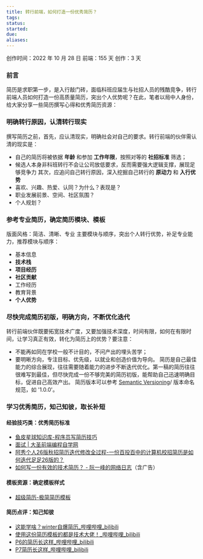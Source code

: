 ```yaml
---
title: 转行前端，如何打造一份优秀简历？
tags: 
status: 
started: 
due: 
aliases: 
---
```

创作时间：2022 年 10 月 28 日
前端：155 天 
创作：3 天
### 前言
简历是求职第一步，是入行敲门砖，面临科班应届生与社招人员的残酷竞争，转行前端人员如何打造一份高质量简历，突出个人优势呢？在此，笔者以局中人身份，给大家分享一些简历撰写心得和优秀简历资源：
### 明确转行原因，认清转行现实
撰写简历之前，首先，应认清现实，明确社会对自己的要求。转行前端的伙伴需认清的现实是：
- 自己的简历将被依据 **年龄** 和参加 **工作年限**，按照对等的 **社招标准** 筛选；
- 候选人本身非科班转行不会让公司放低要求，反而需要强大逻辑支撑，展现足够竞争力
其次，应追问自己转行原因，深入挖掘自己转行的 **原动力** 和 **入行优势**
- 喜欢、兴趣、热爱、认同？为什么？表现是？
- 职业发展前景、空间、社区氛围？
- 个人规划？
### 参考专业简历，确定简历模块、模板
版面风格：简洁、清晰、专业
主要模块与顺序，突出个人转行优势，补足专业能力，推荐模块与顺序：
- 基本信息
- **技术栈**
- **项目经历**
- **社区贡献**
- 工作经历
- 教育背景
- **个人优势**
### 尽快完成简历初版，明确方向，不断优化迭代
转行前端伙伴既要拓宽技术广度，又要加强技术深度，时间有限，如何在有限时间，让学习真正有效，转化为简历上的优势？要注意：
- 不能再如同在学校一般不计目的，不问产出的埋头苦学；
- 要明晰方向，专注目标、优先级，以就业和创造价值为导向。
简历是自己最佳能力的综合展现，往往需要随着能力的进步不断迭代优化。第一稿的简历往往很难写到最佳，但尽快完成一份不够完美的简历初版，能帮助自己迅速明确目标，促进自己高效产出。
简历版本可以参考 [Semantic Versioning](https://semver.org/)/  版本命名规范，如 '1.0.0'。 
### 学习优秀简历，知己知彼，取长补短
#### 经验技巧类：优秀简历标准
- [鱼皮星球知识库-程序员写简历技巧](https://bcdh.yuque.com/books/share/2dd2567c-a826-4d9d-9303-bd288269e874/okei7m) 
- [面试 | 大圣前端编程自学网](https://shengxinjing.cn/fe/interview.html#%E5%85%8D%E8%B4%B9%E6%96%87%E7%AB%A0%E5%92%8C%E6%95%99%E7%A8%8B)
- [阿秀个人26版秋招简历迭代修改全过程-一份百投百中的计算机校招简历是如何迭代足足26版的？](https://interviewguide.cn/notes/05-xiustar/03-resume/01-01-%E4%B8%80%E4%BB%BD%E7%99%BE%E6%8A%95%E7%99%BE%E4%B8%AD%E7%9A%84%E8%AE%A1%E7%AE%97%E6%9C%BA%E6%A0%A1%E6%8B%9B%E7%AE%80%E5%8E%86%E6%98%AF%E5%A6%82%E4%BD%95%E8%BF%AD%E4%BB%A3%E8%B6%B3%E8%B6%B326%E7%89%88%E7%9A%84.html)
- [如何写一份有效的技术简历？ - 阮一峰的网络日志](https://www.ruanyifeng.com/blog/2020/01/technical-resume.html)（含广告）
#### 模板资源：确定模板样式
- [超级简历-极简简历模板](https://www.wondercv.com/jianlimoban/chengxuyuan/pn2/)
#### 简历点评：知己知彼
- [这能学啥？winter自爆简历_哔哩哔哩_bilibili](https://www.bilibili.com/video/BV1aB4y1C7U7/?spm_id_from=333.880.my_history.page.click)
- [使用这份简历模板的都是技术大佬！_哔哩哔哩_bilibili](https://www.bilibili.com/video/BV1ut4y1b7SL/?spm_id_from=333.880.my_history.page.click)
- [P6的简历长这样_哔哩哔哩_bilibili](https://www.bilibili.com/video/BV15a411Y7am/?spm_id_from=333.880.my_history.page.click)
- [P7简历长这样_哔哩哔哩_bilibili](https://www.bilibili.com/video/BV1kr4y187Zj/?spm_id_from=333.880.my_history.page.click)
